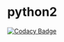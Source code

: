 # python2
[![Codacy Badge](https://api.codacy.com/project/badge/Grade/485afbc0972c4b1fbf0e77c0008a3ac2)](https://app.codacy.com/gh/Aksboomer1m/python2?utm_source=github.com&utm_medium=referral&utm_content=Aksboomer1m/python2&utm_campaign=Badge_Grade_Settings)
